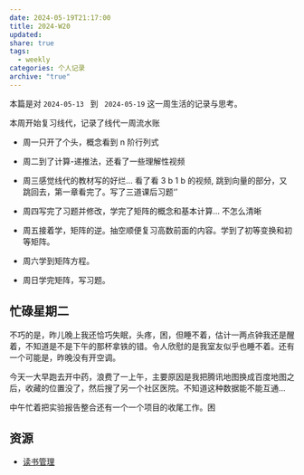 ```yaml
---
date: 2024-05-19T21:17:00
title: 2024-W20
updated: 
share: true
tags:
  - weekly
categories: 个人记录
archive: "true"
---
```


本篇是对 `2024-05-13 ` 到 ` 2024-05-19` 这一周生活的记录与思考。

本周开始复习线代，记录了线代一周流水账

- 周一只开了个头，概念看到 n 阶行列式

- 周二到了计算-递推法，还看了一些理解性视频

- 周三感觉线代的教材写的好烂... 看了看 3 b 1 b 的视频, 跳到向量的部分，又跳回去，第一章看完了。写了三道课后习题‘’

- 周四写完了习题并修改，学完了矩阵的概念和基本计算... 不怎么清晰

- 周五接着学，矩阵的逆。抽空顺便复习高数前面的内容。学到了初等变换和初等矩阵。

- 周六学到矩阵方程。

- 周日学完矩阵，写习题。

## 忙碌星期二
不巧的是，昨儿晚上我还恰巧失眠，头疼，困，但睡不着，估计一两点钟我还是醒着，不知道是不是下午的那杯拿铁的错。令人欣慰的是我室友似乎也睡不着。还有一个可能是，昨晚没有开空调。

今天一大早跑去开中药，浪费了一上午，主要原因是我把腾讯地图换成百度地图之后，收藏的位置没了，然后搜了另一个社区医院。不知道这种数据能不能互通...

中午忙着把实验报告整合还有一个一个项目的收尾工作。困


## 资源
- [读书管理](https://sspai.com/post/78133)
